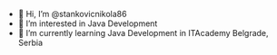 - 👋 Hi, I’m @stankovicnikola86
- 👀 I’m interested in Java Development
- 🌱 I’m currently learning Java Development in ITAcademy Belgrade, Serbia


<!---
stankovicnikola86/stankovicnikola86 is a ✨ special ✨ repository because its `README.md` (this file) appears on your GitHub profile.
You can click the Preview link to take a look at your changes.
--->
